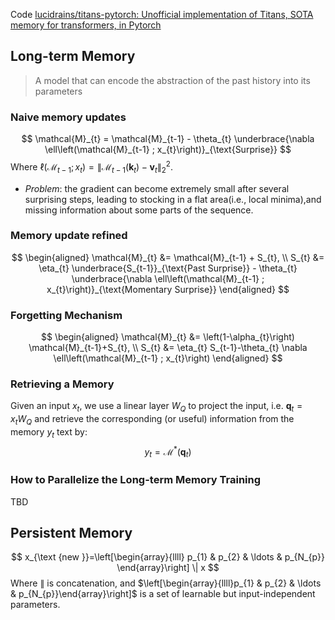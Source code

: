Code [lucidrains/titans-pytorch: Unofficial implementation of Titans, SOTA memory for transformers, in Pytorch](https://github.com/lucidrains/titans-pytorch/tree/main)
## Long-term Memory
>A model that can encode the abstraction of the past history into its parameters

### Naive memory updates
$$
\mathcal{M}_{t} = \mathcal{M}_{t-1} - \theta_{t} \underbrace{\nabla \ell\left(\mathcal{M}_{t-1} ; x_{t}\right)}_{\text{Surprise}}
$$
Where $\ell\left(\mathcal{M}_{t-1} ; x_{t}\right)=\left\|\mathcal{M}_{t-1}\left(\mathbf{k}_{t}\right)-\mathbf{v}_{t}\right\|_{2}^{2}$.
- *Problem*: the gradient can become extremely small after several surprising steps, leading to stocking in a flat area(i.e., local minima),and missing information about some parts of the sequence.
### Memory update refined
$$
\begin{aligned}
\mathcal{M}_{t} &= \mathcal{M}_{t-1} + S_{t}, \\
S_{t} &= \eta_{t} \underbrace{S_{t-1}}_{\text{Past Surprise}} - \theta_{t} \underbrace{\nabla \ell\left(\mathcal{M}_{t-1} ; x_{t}\right)}_{\text{Momentary Surprise}}
\end{aligned}
$$
### Forgetting Mechanism
$$
\begin{aligned}
\mathcal{M}_{t} &= \left(1-\alpha_{t}\right) \mathcal{M}_{t-1}+S_{t}, \\
S_{t} &= \eta_{t} S_{t-1}-\theta_{t} \nabla \ell\left(\mathcal{M}_{t-1} ; x_{t}\right)
\end{aligned}
$$
### Retrieving a Memory
Given an input $x_t$, we use a linear layer $W_Q$ to project the input, i.e. $\mathbf{q}_t = x_t W_Q$ and retrieve the corresponding (or useful) information from the memory $y_t$ text by:
$$
y_{t}=\mathcal{M}^{*}\left(\mathbf{q}_{t}\right)
$$
### How to Parallelize the Long-term Memory Training
TBD
## Persistent Memory
$$
x_{\text {new }}=\left[\begin{array}{llll}
p_{1} & p_{2} & \ldots & p_{N_{p}}
\end{array}\right] \| x
$$
Where $\|$ is concatenation, and $\left[\begin{array}{llll}p_{1} & p_{2} & \ldots & p_{N_{p}}\end{array}\right]$ is a set of learnable but input-independent parameters.

